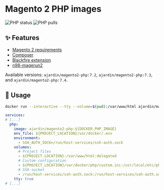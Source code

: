 Magento 2 PHP images
====================
![PHP status](https://img.shields.io/github/workflow/status/ajardin/docker-images/PHP%20images?style=for-the-badge)
![PHP pulls](https://img.shields.io/docker/pulls/ajardin/magento2-php?style=for-the-badge)

✨ Features
-----------
* [Magento 2 requirements][1]
* [Composer][2]
* [Blackfire extension][3]
* [n98-magerun2][4]

Available versions: `ajardin/magento2-php:7.2`, `ajardin/magento2-php:7.3`, and `ajardin/magento2-php:7.4`.

🚀 Usage
--------
```bash
docker run --interactive --tty --volume=$(pwd):/var/www/html ajardin/magento2-php:latest sh
```

```yaml
services:
# [...]
  php:
    image: ajardin/magento2-php:${DOCKER_PHP_IMAGE}
    env_file: ${PROJECT_LOCATION}/var/docker/.env
    environment:
      - SSH_AUTH_SOCK=/run/host-services/ssh-auth.sock
    volumes:
      # Project files
      - ${PROJECT_LOCATION}:/var/www/html:delegated
      # Custom configuration
      - ${PROJECT_LOCATION}/var/docker/php/custom.ini:/usr/local/etc/php/conf.d/custom.ini:ro
      # SSH socket
      - /run/host-services/ssh-auth.sock:/run/host-services/ssh-auth.sock
    tty: true
# [...]
```

<!-- Resources -->
[1]: https://symfony.com/doc/current/setup.html#technical-requirements
[2]: https://getcomposer.org/
[3]: https://blackfire.io/docs/introduction
[4]: https://github.com/netz98/n98-magerun2
